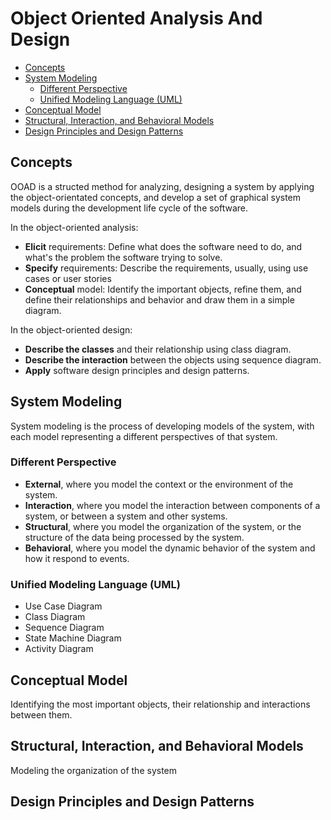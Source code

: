 # Object Oriented Analysis And Design

- [Concepts](#concepts)
- [System Modeling](#system-modeling)
  - [Different Perspective](#different-perspective)
  - [Unified Modeling Language (UML)](#unified-modeling-language-uml)
- [Conceptual Model](#conceptual-model)
- [Structural, Interaction, and Behavioral Models](#structural-interaction-and-behavioral-models)
- [Design Principles and Design Patterns](#design-principles-and-design-patterns)

## Concepts

OOAD is a structed method for analyzing, designing a system by applying the object-orientated concepts, and develop a set of graphical system models during the development life cycle of the software.

In the object-oriented analysis:
- **Elicit** requirements: Define what does the software need to do, and what's the problem the software trying to solve.
- **Specify** requirements: Describe the requirements, usually, using use cases or user stories
- **Conceptual** model: Identify the important objects, refine them, and define their relationships and behavior and draw them in a simple diagram.

In the object-oriented design:
- **Describe the classes** and their relationship using class diagram.
- **Describe the interaction** between the objects using sequence diagram.
- **Apply** software design principles and design patterns.

## System Modeling

System modeling is the process of developing models of the system, with each model representing a different perspectives of that system.

### Different Perspective

- **External**, where you model the context or the environment of the system.
- **Interaction**, where you model the interaction between components of a system, or between a system and other systems.
- **Structural**, where you model the organization of the system, or the structure of the data being processed by the system.
- **Behavioral**, where you model the dynamic behavior of the system and how it respond to events.

### Unified Modeling Language (UML)

- Use Case Diagram
- Class Diagram
- Sequence Diagram
- State Machine Diagram
- Activity Diagram

## Conceptual Model

Identifying the most important objects, their relationship and interactions between them.

## Structural, Interaction, and Behavioral Models

Modeling the organization of the system

## Design Principles and Design Patterns